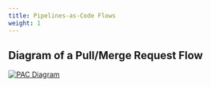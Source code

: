 ```yaml
---
title: Pipelines-as-Code Flows
weight: 1
---
```


## Diagram of a Pull/Merge Request Flow

[![PAC Diagram](/svg/diagram.svg)](/svg/diagram.svg)
